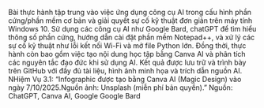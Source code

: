 Bài thực hành tập trung vào việc ứng dụng công cụ AI trong cấu hình phần cứng/phần mềm cơ bản và giải quyết sự cố kỹ thuật đơn giản trên máy tính Windows 10. Sử dụng các công cụ AI như Google Bard, chatGPT để tìm hiểu thông số phần cứng, hướng dẫn cài đặt phần mềm Notepad++, và xử lý các sự cố kỹ thuật như lỗi kết nối Wi-Fi và mở file Python lớn. Đồng thời, thực hành còn bao gồm việc tạo nội dung học tập bằng Canva AI và phân tích các nguyên tắc đạo đức khi sử dụng AI. Kết quả được lưu trữ và trình bày trên GitHub với đầy đủ tài liệu, hình ảnh minh họa và trích dẫn nguồn AI.
NHiệm Vụ 3.1: “Infographic được tạo bằng Canva AI (Magic Design) vào ngày 7/10/2025.Nguồn ảnh: Unsplash (miễn phí bản quyền).”
Nguồn: ChatGPT, Canva AI, Google Google Bard
